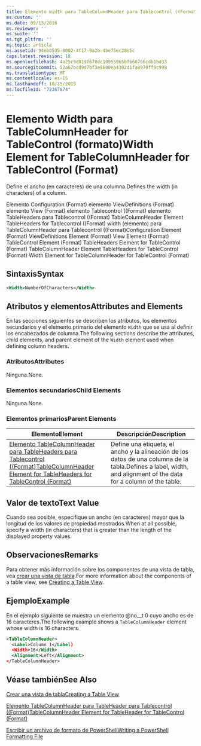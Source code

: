 ```yaml
---
title: Elemento width para TableColumnHeader para Tablecontrol ((Format) | Microsoft Docs
ms.custom: ''
ms.date: 09/13/2016
ms.reviewer: ''
ms.suite: ''
ms.tgt_pltfrm: ''
ms.topic: article
ms.assetid: 94eb0535-8002-4f17-9a2b-4be75ec20e5c
caps.latest.revision: 18
ms.openlocfilehash: 4a25c9d81df670dc10955065bfb66766cdb1bd33
ms.sourcegitcommit: 52a67bcd9d7bf3e8600ea4302d1fa8970ff9c998
ms.translationtype: MT
ms.contentlocale: es-ES
ms.lasthandoff: 10/15/2019
ms.locfileid: "72367874"
---
```

# <a name="width-element-for-tablecolumnheader-for-tablecontrol-format"></a><span data-ttu-id="fd4c8-102">Elemento Width para TableColumnHeader for TableControl (formato)</span><span class="sxs-lookup"><span data-stu-id="fd4c8-102">Width Element for TableColumnHeader for TableControl (Format)</span></span>

<span data-ttu-id="fd4c8-103">Define el ancho (en caracteres) de una columna.</span><span class="sxs-lookup"><span data-stu-id="fd4c8-103">Defines the width (in characters) of a column.</span></span>

<span data-ttu-id="fd4c8-104">Elemento Configuration (Format) elemento ViewDefinitions (Format) elemento View (Format) elemento Tablecontrol ((Format) elemento TableHeaders para Tablecontrol ((Format) TableColumnHeader Element TableHeaders for Tablecontrol ((Format) width (elemento) para TableColumnHeader para Tablecontrol ((Format)</span><span class="sxs-lookup"><span data-stu-id="fd4c8-104">Configuration Element (Format) ViewDefinitions Element (Format) View Element (Format) TableControl Element (Format) TableHeaders Element for TableControl (Format) TableColumnHeader Element TableHeaders for TableControl (Format) Width Element for TableColumnHeader for TableControl (Format)</span></span>

## <a name="syntax"></a><span data-ttu-id="fd4c8-105">Sintaxis</span><span class="sxs-lookup"><span data-stu-id="fd4c8-105">Syntax</span></span>

```xml
<Width>NumberOfCharacters</Width>
```

## <a name="attributes-and-elements"></a><span data-ttu-id="fd4c8-106">Atributos y elementos</span><span class="sxs-lookup"><span data-stu-id="fd4c8-106">Attributes and Elements</span></span>

<span data-ttu-id="fd4c8-107">En las secciones siguientes se describen los atributos, los elementos secundarios y el elemento primario del elemento `Width` que se usa al definir los encabezados de columna.</span><span class="sxs-lookup"><span data-stu-id="fd4c8-107">The following sections describe the attributes, child elements, and parent element of the `Width` element used when defining column headers.</span></span>

### <a name="attributes"></a><span data-ttu-id="fd4c8-108">Atributos</span><span class="sxs-lookup"><span data-stu-id="fd4c8-108">Attributes</span></span>

<span data-ttu-id="fd4c8-109">Ninguna.</span><span class="sxs-lookup"><span data-stu-id="fd4c8-109">None.</span></span>

### <a name="child-elements"></a><span data-ttu-id="fd4c8-110">Elementos secundarios</span><span class="sxs-lookup"><span data-stu-id="fd4c8-110">Child Elements</span></span>

<span data-ttu-id="fd4c8-111">Ninguna.</span><span class="sxs-lookup"><span data-stu-id="fd4c8-111">None.</span></span>

### <a name="parent-elements"></a><span data-ttu-id="fd4c8-112">Elementos primarios</span><span class="sxs-lookup"><span data-stu-id="fd4c8-112">Parent Elements</span></span>

|<span data-ttu-id="fd4c8-113">Elemento</span><span class="sxs-lookup"><span data-stu-id="fd4c8-113">Element</span></span>|<span data-ttu-id="fd4c8-114">Descripción</span><span class="sxs-lookup"><span data-stu-id="fd4c8-114">Description</span></span>|
|-------------|-----------------|
|[<span data-ttu-id="fd4c8-115">Elemento TableColumnHeader para TableHeaders para Tablecontrol ((Format)</span><span class="sxs-lookup"><span data-stu-id="fd4c8-115">TableColumnHeader Element for TableHeaders for TableControl (Format)</span></span>](./tablecolumnheader-element-format.md)|<span data-ttu-id="fd4c8-116">Define una etiqueta, el ancho y la alineación de los datos de una columna de la tabla.</span><span class="sxs-lookup"><span data-stu-id="fd4c8-116">Defines a label, width, and alignment of the data for a column of the table.</span></span>|

## <a name="text-value"></a><span data-ttu-id="fd4c8-117">Valor de texto</span><span class="sxs-lookup"><span data-stu-id="fd4c8-117">Text Value</span></span>

<span data-ttu-id="fd4c8-118">Cuando sea posible, especifique un ancho (en caracteres) mayor que la longitud de los valores de propiedad mostrados.</span><span class="sxs-lookup"><span data-stu-id="fd4c8-118">When at all possible, specify a width (in characters) that is greater than the length of the displayed property values.</span></span>

## <a name="remarks"></a><span data-ttu-id="fd4c8-119">Observaciones</span><span class="sxs-lookup"><span data-stu-id="fd4c8-119">Remarks</span></span>

<span data-ttu-id="fd4c8-120">Para obtener más información sobre los componentes de una vista de tabla, vea [crear una vista de tabla](./creating-a-table-view.md).</span><span class="sxs-lookup"><span data-stu-id="fd4c8-120">For more information about the components of a table view, see [Creating a Table View](./creating-a-table-view.md).</span></span>

## <a name="example"></a><span data-ttu-id="fd4c8-121">Ejemplo</span><span class="sxs-lookup"><span data-stu-id="fd4c8-121">Example</span></span>

<span data-ttu-id="fd4c8-122">En el ejemplo siguiente se muestra un elemento @no__t 0 cuyo ancho es de 16 caracteres.</span><span class="sxs-lookup"><span data-stu-id="fd4c8-122">The following example shows a `TableColumnHeader` element whose width is 16 characters.</span></span>

```xml
<TableColumnHeader>
  <Label>Column 1</Label)
  <Width>16</Width>
  <Alignment>Left</Alignment>
</TableColumnHeader>
```

## <a name="see-also"></a><span data-ttu-id="fd4c8-123">Véase también</span><span class="sxs-lookup"><span data-stu-id="fd4c8-123">See Also</span></span>

[<span data-ttu-id="fd4c8-124">Crear una vista de tabla</span><span class="sxs-lookup"><span data-stu-id="fd4c8-124">Creating a Table View</span></span>](./creating-a-table-view.md)

[<span data-ttu-id="fd4c8-125">Elemento TableColumnHeader para TableHeader para Tablecontrol ((Format)</span><span class="sxs-lookup"><span data-stu-id="fd4c8-125">TableColumnHeader Element for TableHeader for TableControl (Format)</span></span>](./tablecolumnheader-element-format.md)

[<span data-ttu-id="fd4c8-126">Escribir un archivo de formato de PowerShell</span><span class="sxs-lookup"><span data-stu-id="fd4c8-126">Writing a PowerShell Formatting File</span></span>](./writing-a-powershell-formatting-file.md)
